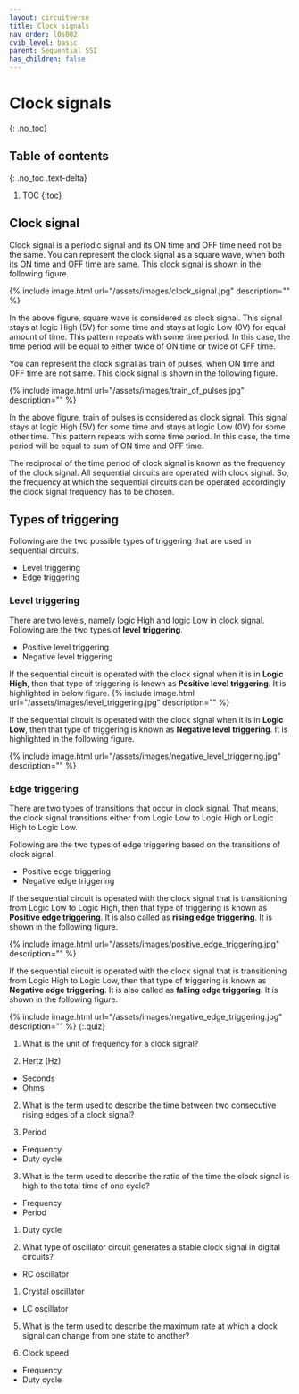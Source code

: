 ```yaml
---
layout: circuitverse
title: Clock signals
nav_order: l0s002
cvib_level: basic
parent: Sequential SSI
has_children: false
---
```



# Clock signals
{: .no_toc}


## Table of contents
{: .no_toc .text-delta}

1. TOC
{:toc}

## Clock signal

Clock signal is a periodic signal and its ON time and OFF time need not be the same. 
You can represent the clock signal as a square wave, when both its ON time and OFF time are same. 
This clock signal is shown in the following figure.

{% include image.html url="/assets/images/clock_signal.jpg" description="" %}

In the above figure, square wave is considered as clock signal. This signal stays at logic High (5V) for some time and stays at logic Low (0V) for equal amount of time. This pattern repeats with some time period. In this case, the time period will be equal to either twice of ON time or twice of OFF time.

You can represent the clock signal as train of pulses, when ON time and OFF time are not same. This clock signal is shown in the following figure.

{% include image.html url="/assets/images/train_of_pulses.jpg" description="" %}

In the above figure, train of pulses is considered as clock signal. This signal stays at logic High (5V) for some time and stays at logic Low (0V) for some other time. This pattern repeats with some time period. In this case, the time period will be equal to sum of ON time and OFF time.

The reciprocal of the time period of clock signal is known as the frequency of the clock signal. All sequential circuits are operated with clock signal. So, the frequency at which the sequential circuits can be operated accordingly the clock signal frequency has to be chosen.

## Types of triggering

Following are the two possible types of triggering that are used in sequential circuits.

- Level triggering
- Edge triggering

### Level triggering

There are two levels, namely logic High and logic Low in clock signal. Following are the two types of **level triggering**.

- Positive level triggering
- Negative level triggering

If the sequential circuit is operated with the clock signal when it is in **Logic High**, then that type of triggering is known as **Positive level triggering**. It is highlighted in below figure.
{% include image.html url="/assets/images/level_triggering.jpg" description="" %}

If the sequential circuit is operated with the clock signal when it is in **Logic Low**, then that type of triggering is known as **Negative level triggering**. It is highlighted in the following figure.

{% include image.html url="/assets/images/negative_level_triggering.jpg" description="" %}

### Edge triggering

There are two types of transitions that occur in clock signal. That means, the clock signal transitions either from Logic Low to Logic High or Logic High to Logic Low.

Following are the two types of edge triggering based on the transitions of clock signal.

- Positive edge triggering
- Negative edge triggering

If the sequential circuit is operated with the clock signal that is transitioning from Logic Low to Logic High, then that type of triggering is known as **Positive edge triggering**. It is also called as **rising edge triggering**. It is shown in the following figure.

{% include image.html url="/assets/images/positive_edge_triggering.jpg" description="" %}

If the sequential circuit is operated with the clock signal that is transitioning from Logic High to Logic Low, then that type of triggering is known as **Negative edge triggering**. It is also called as **falling edge triggering**. It is shown in the following figure.

{% include image.html url="/assets/images/negative_edge_triggering.jpg" description="" %}
{:.quiz}

1.  What is the unit of frequency for a clock signal?

1. Hertz (Hz)
* Seconds
* Ohms

2.   What is the term used to describe the time between two consecutive rising edges of a clock signal?

1. Period
* Frequency
* Duty cycle

3.  What is the term used to describe the ratio of the time the clock signal is high to the total time of one cycle?

* Frequency
* Period
1. Duty cycle

4.  What type of oscillator circuit generates a stable clock signal in digital circuits?

* RC oscillator
1. Crystal oscillator
* LC oscillator

5.  What is the term used to describe the maximum rate at which a clock signal can change from one state to another?

1. Clock speed
* Frequency
* Duty cycle